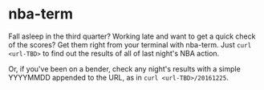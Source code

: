 nba-term
=========
Fall asleep in the third quarter?  Working late and want to get a quick check of the scores? Get them right from your terminal with nba-term.  Just ```curl <url-TBD>``` to find out the results of all of last night's NBA action.  

Or, if you've been on a bender, check any night's results with a simple YYYYMMDD appended to the URL, as in ```curl <url-TBD>/20161225```.
